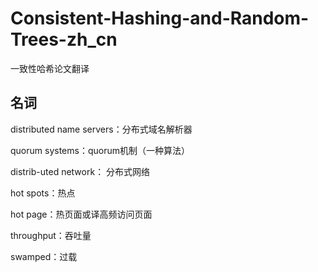 # Consistent-Hashing-and-Random-Trees-zh_cn

一致性哈希论文翻译

## 名词
distributed name
servers：分布式域名解析器

quorum systems：quorum机制（一种算法）

distrib-uted network： 分布式网络

hot spots：热点

hot page：热页面或译高频访问页面

throughput：吞吐量

swamped：过载
